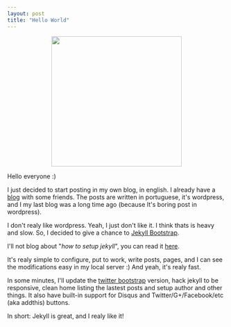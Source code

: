 ```yaml
---
layout: post
title: "Hello World"
---
```



<div align="center"><img width="300px" src="http://www.clutchtees.com/images/W/Hello-World-Shirt-Black-01.jpg" /></div>

Hello everyone :)

I just decided to start posting in my own blog, in english.
I already have a [blog](http://www.geekvigarista.com) with some friends. The posts are written in portuguese, it's wordpress, and I my last blog was a long time ago (because It's boring post in wordpress).

I don't realy like wordpress. Yeah, I just don't like it. I think thats is heavy and slow. So, I decided to give a chance to [Jekyll Bootstrap](http://jekyllbootstrap.com/).

I'll not blog about "*how to setup jekyll*", you can read it [here](http://jekyllbootstrap.com/).

It's realy simple to configure, put to work, write posts, pages, and I can see the modifications easy in my local server :)
And yeah, it's realy fast.

In some minutes, I'll update the [twitter bootstrap](http://twitter.github.com/bootstrap) version, hack jekyll to be responsive, clean home listing the lastest posts and setup author and other things.
It also have built-in support for Disqus and Twitter/G+/Facebook/etc (aka addthis) buttons.

In short: Jekyll is great, and I realy like it!

